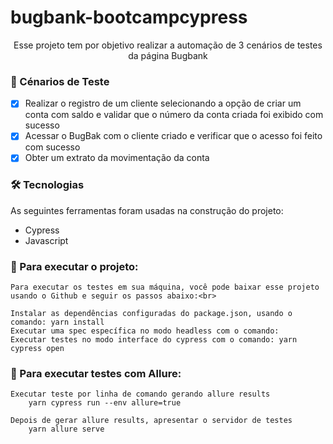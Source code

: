 # bugbank-bootcampcypress


<p align="center">Esse projeto tem por objetivo realizar a automação de 3 cenários de testes da página Bugbank</p>

### 🌱 Cénarios de Teste

- [x] Realizar o registro de um cliente selecionando a opção de criar um conta com saldo e validar que o número da conta criada foi exibido com sucesso
- [x] Acessar o BugBak com o cliente criado e verificar que o acesso foi feito com sucesso
- [x] Obter um extrato da movimentação da conta

### 🛠 Tecnologias

As seguintes ferramentas foram usadas na construção do projeto:

- Cypress
- Javascript


### 🤝 Para executar o projeto:

    Para executar os testes em sua máquina, você pode baixar esse projeto usando o Github e seguir os passos abaixo:<br>

    Instalar as dependências configuradas do package.json, usando o comando: yarn install
    Executar uma spec específica no modo headless com o comando: 
    Executar testes no modo interface do cypress com o comando: yarn cypress open

### 🤝 Para executar testes com Allure:
    Executar teste por linha de comando gerando allure results
        yarn cypress run --env allure=true

    Depois de gerar allure results, apresentar o servidor de testes
        yarn allure serve
